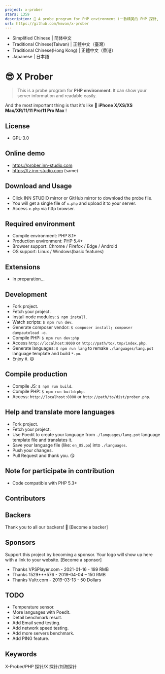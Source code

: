 ```yaml
---
project: x-prober
stars: 1359
description: 🐘 A probe program for PHP environment (一款精美的 PHP 探針, 又名X探針、劉海探針)
url: https://github.com/kmvan/x-prober
---
```


-   Simplified Chinese | 简体中文
-   Traditional Chinese(Taiwan) | 正體中文（臺灣）
-   Traditional Chinese(Hong Kong) | 正體中文（香港）
-   Japanese | 日本語

😎 X Prober
===========

> This is a probe program for **PHP environment**. It can show your server information and readable easily.

And the most important thing is that it's like 📱 **iPhone X/XS/XS Max/XR/11/11 Pro/11 Pro Max** !

License
-------

-   GPL-3.0

Online demo
-----------

-   https://prober.inn-studio.com
-   https://tz.inn-studio.com (same)

Download and Usage
------------------

-   Click INN STUDIO mirror or GitHub mirror to download the probe file.
-   You will get a single file of `x.php` and upload it to your server.
-   Access `x.php` via http browser.

Required environment
--------------------

-   Compile environment: PHP 8.1+
-   Production environment: PHP 5.4+
-   Browser support: Chrome / Firefox / Edge / Android
-   OS support: Linux / Windows(basic features)

Extensions
----------

-   In preparation...

Development
-----------

-   Fork project.
-   Fetch your project.
-   Install node modules: `$ npm install`.
-   Watch scripts: `$ npm run dev`.
-   Generate composer vendor: `$ composer install; composer dumpautoload -o`.
-   Compile PHP: `$ npm run dev:php`
-   Access `http://localhost:8000` or `http://path/to/.tmp/index.php`.
-   Generate languages: `$ npm run lang` to remake `./languages/lang.pot` language template and build `*.po`.
-   Enjoy it. 😄

Compile production
------------------

-   Compile JS: `$ npm run build`.
-   Compile PHP: `$ npm run build:php`.
-   Access: `http://localhost:8000` or `http://path/to/dist/prober.php`.

Help and translate more languages
---------------------------------

-   Fork project.
-   Fetch your project.
-   Use Poedit to create your language from `./languages/lang.pot` language template file and translates it.
-   Save your language file (like: `en_US.po`) into `./languages`.
-   Push your changes.
-   Pull Request and thank you. 😘

Note for participate in contribution
------------------------------------

-   Code compatible with PHP 5.3+

Contributors
------------

Backers
-------

Thank you to all our backers! 🙏 \[Become a backer\]

Sponsors
--------

Support this project by becoming a sponsor. Your logo will show up here with a link to your website. \[Become a sponsor\]

-   Thanks VPSPlayer.com - 2021-01-16 - 199 RMB
-   Thanks 1529\*\*\*576 - 2019-04-04 – 150 RMB
-   Thanks Vultr.com - 2019-03-13 - 50 Dollars

TODO
----

-   Temperature sensor.
-   More languages with Poedit.
-   Detail benchmark result.
-   Add Email send testing.
-   Add network speed testing.
-   Add more servers benchmark.
-   Add PING feature.

Keywords
--------

X-Prober/PHP 探针/X 探针/刘海探针
